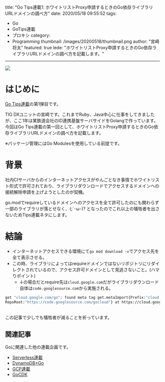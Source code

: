 title: "Go Tips連載1: ホワイトリストProxy申請するときのGo依存ライブラリURLドメインの調べ方"
date: 2020/05/18 09:55:52
tags:
  - Go
  - GoTips連載
  - プロキシ
category:
  - Programming
thumbnail: /images/20200518/thumbnail.png
author: "宮崎将太"
featured: true
lede: "ホワイトリストProxy申請するときのGo依存ライブラリURLドメインの調べ方を記載します。"
---

<img src="/images/20200518/Go-Logo_LightBlue.png" class="img-small-size">

# はじめに

[Go Tips連載](/tags/GoTips連載/)の第1弾目です。

TIG DXユニットの宮崎です。これまでRuby、Java中心に仕事をしてきましたが、ここ1年は某鉄道会社のID連携基盤サーバサイドをGolangで作っています。今回はGo Tips連載の第一回として、ホワイトリストProxy申請するときのGo依存ライブラリURLドメインの調べ方を記載します。

※パッケージ管理にはGo Modulesを使用している前提です。

# 背景
社内CIサーバからのインターネットアクセスがやんごとなき事情でホワイトリスト形式で許可されており、ライブラリダウンロードでアクセスするドメインへの接続解除申請を上げようとしたのが契機。  

go.modでrequireしているドメインへのアクセスを全て許可したのにも関わらず一部のライブラリが落とせなく、(;´･ω･)? となったのでこれ以上の犠牲者を出さないためTips連載ネタにします。


# 結論

* インターネットアクセスできる環境にて`go mod download -v`でアクセス先を全て表示させる。
* この時、ライブラリによってはrequireドメインではないリポジトリにリダイレクトされているので、アクセス許可ドメインとして見逃さないこと。(ハマりポイント)　  
  * ↓の場合だとrequire先は`cloud.google.com`だがライブラリダウンロード自体は`code.googlesource.com`から実施される。

```bash
get "cloud.google.com/go": found meta tag get.metaImport{Prefix:"cloud.google.com/go", VCS:"git", 
RepoRoot:"https://code.googlesource.com/gocloud"} at https://cloud.google.com/go?go-get=1
```

<br>
この記事で少しでも犠牲者が減ることを祈っています。


## 関連記事 

Goに関連した他の連載企画です。

* [Serverless連載](/tags/Serverless%E9%80%A3%E8%BC%89/)
* [DynamoDB×Go](/tags/DynamoDB%C3%97Go/)
* [GCP連載](/tags/GCP%E9%80%A3%E8%BC%89/)
* [GoCDK](/tags/GoCDK/)
